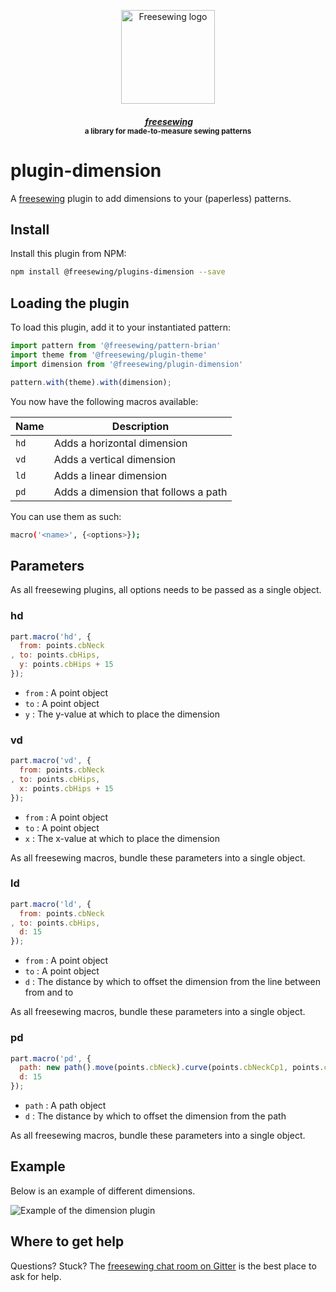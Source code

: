 <p align="center">
  <a title="Go to freesewing.org" href="https://freesewing.org/"><img src="https://freesewing.org/img/logo/black.svg" align="center" width="150px" alt="Freesewing logo"/></a>
</p>
<h4 align="center"><em>&nbsp;<a title="Go to freesewing.org" href="https://freesewing.org/">freesewing</a></em>
<br><sup>a library for made-to-measure sewing patterns</sup>
</h4>

# plugin-dimension

A [freesewing](https://github.com/freesewing/freesewing) 
plugin to add dimensions to your (paperless) patterns.

## Install

Install this plugin from NPM: 

```sh
npm install @freesewing/plugins-dimension --save
```

## Loading the plugin

To load this plugin, add it to your instantiated pattern:

```js
import pattern from '@freesewing/pattern-brian'
import theme from '@freesewing/plugin-theme'
import dimension from '@freesewing/plugin-dimension'

pattern.with(theme).with(dimension);
```

You now have the following macros available:

Name      | Description                                        
----------|-----------------------------------------------------
`hd`      | Adds a horizontal dimension
`vd`      | Adds a vertical dimension 
`ld`      | Adds a linear dimension 
`pd`      | Adds a dimension that follows a path
 
You can use them as such:

```sh
macro('<name>', {<options>});
```

## Parameters

As all freesewing plugins, all options needs to be passed as a single object.

### hd

```js
part.macro('hd', {
  from: points.cbNeck
, to: points.cbHips,
  y: points.cbHips + 15
});
```
 - `from` : A point object 
 - `to` : A point object
 - `y` : The y-value at which to place the dimension

### vd

```js
part.macro('vd', {
  from: points.cbNeck
, to: points.cbHips,
  x: points.cbHips + 15
});
```
 - `from` : A point object 
 - `to` : A point object
 - `x` : The x-value at which to place the dimension

As all freesewing macros, bundle these parameters into a single object.

### ld

```js
part.macro('ld', {
  from: points.cbNeck
, to: points.cbHips,
  d: 15
});
```
 - `from` : A point object 
 - `to` : A point object
 - `d` : The distance by which to offset the dimension from the line between from and to

As all freesewing macros, bundle these parameters into a single object.

### pd

```js
part.macro('pd', {
  path: new path().move(points.cbNeck).curve(points.cbNeckCp1, points.cbNeckCp2,  points.cbHips),
  d: 15
});
```
 - `path` : A path object 
 - `d` : The distance by which to offset the dimension from the path

As all freesewing macros, bundle these parameters into a single object.

## Example

Below is an example of different dimensions.

![Example of the dimension plugin](https://github.com/freesewing/plugin-dimension/raw/master/img/example.png)

## Where to get help

Questions? Stuck? The [freesewing chat room on Gitter](https://gitter.im/freesewing/freesewing)
is the best place to ask for help.
